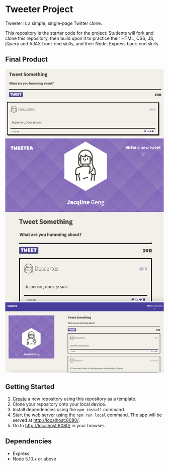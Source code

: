 # Tweeter Project

Tweeter is a simple, single-page Twitter clone.

This repository is the starter code for the project: Students will fork and clone this repository, then build upon it to practice their HTML, CSS, JS, jQuery and AJAX front-end skills, and their Node, Express back-end skills.

## Final Product
!["Screenshot of tweet compose box"](https://github.com/jacqlinegeng/tweeter/blob/master/tweet%20compose%20box.png?raw=true)
!["Screenshot of tweets"](https://github.com/jacqlinegeng/tweeter/blob/master/tweet%20screenshot.png?raw=true)
!["Screenshot of tweeter in tablet mode"](https://github.com/jacqlinegeng/tweeter/blob/master/tweeter%20table%20mode.png?raw=true)
!["Screenshot of tweeter in desktop mode"](https://github.com/jacqlinegeng/tweeter/blob/master/tweeter%20desktop%20mode.png?raw=true)

## Getting Started

1. [Create](https://docs.github.com/en/repositories/creating-and-managing-repositories/creating-a-repository-from-a-template) a new repository using this repository as a template.
2. Clone your repository onto your local device.
3. Install dependencies using the `npm install` command.
3. Start the web server using the `npm run local` command. The app will be served at <http://localhost:8080/>.
4. Go to <http://localhost:8080/> in your browser.

## Dependencies

- Express
- Node 5.10.x or above
